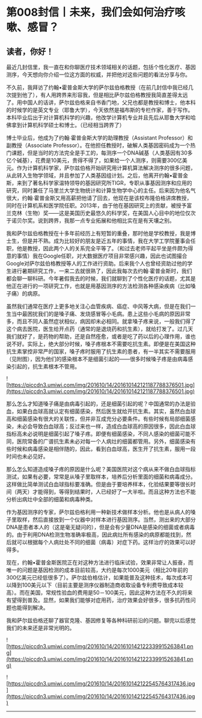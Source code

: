 # 第008封信丨未来，我们会如何治疗咳嗽、感冒？

## 读者，你好！

最近几封信里，我一直在和你聊医疗技术领域相关的话题，包括个性化医疗、基因测序，今天想向你介绍一位这方面的权威，并把他对这些问题的看法分享与你。

不久前，我拜访了约翰•霍普金斯大学的萨尔兹伯格教授（在前几封信中我已经几次提到他了），有人用跨界来形容我，但是相比萨尔兹伯格教授我简直差得太远了。用中国人的话讲，萨尔兹伯格来自书香门地，父兄也都是教授和博士，他本科的时候学的是英文专业（耶鲁大学），今天依然是福布斯的专栏作家，善于写作。本科毕业后出于对计算机科学的兴趣，他改学计算机专业并且先后从耶鲁大学和哈佛拿到计算机科学硕士和博士。（已经相当跨界了）

博士毕业后，他成为了约翰∙霍普金斯大学的助理教授（Assistant Professor）和副教授（Associate Professor）。在他担任教授时，破解人类基因密码成为一个热门课题，但是当时的方法完全是手工的，每测序一个DNA碱基（人类基因有30多亿个碱基），花费是10美元，贵得不得了，如果给一个人测序，则需要300亿美元。作为计算机科学家，萨尔兹伯格开始研究用计算机算法解决测序的很多问题，从此转入生物学领域，并且参加了人类基因组计划。之后，他离开约翰•霍普金斯，来到了著名科学家温特领导的基因研究所TIGR，专职从事基因测序和应用的研究，同时兼任了马里兰大学生物统计和计算生物学中心的主任。后来因为他名气很大，约翰∙霍普金斯又用高薪把他请了回去，他现在是该校布隆伯格讲席教授，同时在计算机系和医学院任职。2013年，由于他在基因研究上的贡献，被授予富兰克林（生物）奖——这是美国历史最悠久的科学奖，在美国人心目中的地位仅次于诺贝尔奖。说到跨界，我那一点专业拓展和他相比实在是有天壤之别。

我和萨尔兹伯格教授在十多年前经历上有短暂的重叠，那时他是学校教授，我是博士生，但是并不熟。成为比较好的朋友是近五年的事情，我在大学工学院董事会任职，他是教授，因此两个人的关系完全平等了。（和过去老师平起平坐是件颇为得意的事情）我在Google任职，对大数据医疗项目非常感兴趣，因此也试图撮合Google对萨尔兹伯格教授等人的工作进行资助。后来我个人也曾经资助过他的学生进行暑期研究工作，一来二去就很熟了，因此我每次去约翰∙霍普金斯时，我们都会聊一聊科研。今年暑假我去的时候，我们就聊到了个性化医疗的话题，尤其是他正在进行的一项研究工作，也就是用基因测序的方法检测各种感染疾病（比如嗓子痛）的病原。

虽然我们通常在医疗上更多地关注心血管疾病、癌症、中风等大病，但是在我们一生当中最困扰我们的是嗓子痛、发烧感冒等小毛病。患上这些小毛病的原因非常多，而且不同人虽然症状相似，病因却未必相同。就拿嗓子疼来说，一般我们得了这个病去医院，医生给开点药（通常的是退烧药和抗生素），就给打发了。过几天我们就好了，是药物的帮助，还是自然痊愈，或者是吃了药以后的心理作用，谁也说不好。实际上，绝大部分时候，嗓子疼根本不需要吃抗生素。即便是在美国这种抗生素掌控非常严的国家，嗓子疼时服用了抗生素的患者，有一半其实不需要服用（见附图），因为他们的感染根本不是细菌引起的——很多时候嗓子疼是由病毒感染引起的，抗生素根本不管用。

![https://piccdn3.umiwi.com/img/201610/14/201610142121187788376501.jpg](https://piccdn3.umiwi.com/img/201610/14/201610142121187788376501.jpg)

那么怎么才知道嗓子痛是由病毒引起的，还是细菌引起的呢？中国通常的办法是验血，如果白血球高就认定有细菌感染，然后医生就给开抗生素。其实，虽然白血球高和细菌感染有很大的关联性，但并非互成充分必要条件。有些时候有局部细菌感染，未必会导致白血球高；反过来也一样，造成白血球高的原因很多，因此白血球指标高未必说明是细菌引起了嗓子疼。即便有细菌感染，不同人感染的细菌可能不同，医院常备的广谱抗生素未必对每一个人病灶的细菌都管用。另外，细菌感染有些时候和病毒感染是相伴随的，因此，看到白血球高，医生开了抗生素，服用一段时间也未必见好。

那么怎么知道造成嗓子疼的原因是什么呢？美国医院对这个病从来不做白血球指标测试，如果有必要，常常是从嗓子里取样本，培养后分析里面的细菌和病毒成分。这样做比简单测试白血球指标要准确。但是由于要培养样本，化验结果要等很长时间（两天）才能得到，等得到结果时，人已经好了一大半啦。而且这种方法也不能分析出病灶中全部的细菌和病毒种类。

作为基因测序的专家，萨尔兹伯格利用一种新技术做样本分析。他也是从病人的嗓子里取样，然后直接放到一个仪器中对样本进行基因测序。当然，测出来的大部分DNA是患者本人的（这是毫无疑问的），但是会有少量DNA是感染的细菌或者病毒的。由于利用DNA检测生物准确率极高，因此病灶所有感染的病原都能找到，然后就可以根据每个人病灶处不同的细菌（病毒）对症下药。这样治疗的效果可以好得多。

现在，约翰•霍普金斯医院正在对这种方法进行临床试验，效果非常让人振奋，而唯一的问题是基因检测的成本目前较高，大约是每次1000美元（相比20年前的300亿美元已经低很多了）。萨尔兹伯格估计，如果能普及这种技术，每次成本可以降到100美元以下（目前主要是测序仪器制造商收取设备专利费导致成本较高）。而在美国，常规性验血的费用是50－100美元，因此这种方法在不久的将来有望得到普及。显然，如果我们能够对症用药，治疗效果会好很多，很多抗药性问题也能得到解决。

我和萨尔兹伯格还聊了器官克隆、基因修复等各种科研前沿的问题。聊完以后感觉我们的未来还是非常光明的。

![https://piccdn3.umiwi.com/img/201610/14/201610142122339915263841.png](https://piccdn3.umiwi.com/img/201610/14/201610142122339915263841.png)

![https://piccdn3.umiwi.com/img/201610/14/201610142122545764317436.jpg](https://piccdn3.umiwi.com/img/201610/14/201610142122545764317436.jpg)

---

